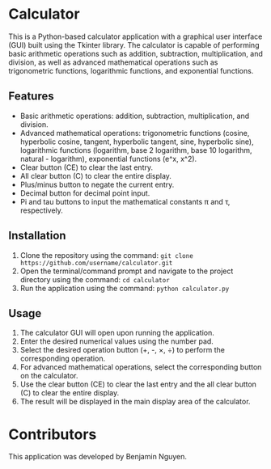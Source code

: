 # Calculator
This is a Python-based calculator application with a graphical user interface (GUI) built using the Tkinter library. The calculator is capable of performing basic arithmetic operations such as addition, subtraction, multiplication, and division, as well as advanced mathematical operations such as trigonometric functions, logarithmic functions, and exponential functions.

## Features
- Basic arithmetic operations: addition, subtraction, multiplication, and division.
- Advanced mathematical operations: trigonometric functions (cosine, hyperbolic cosine, tangent, hyperbolic tangent, sine, hyperbolic sine), logarithmic functions (logarithm, base 2 logarithm, base 10 logarithm, natural - logarithm), exponential functions (e^x, x^2).
- Clear button (CE) to clear the last entry.
- All clear button (C) to clear the entire display.
- Plus/minus button to negate the current entry.
- Decimal button for decimal point input.
- Pi and tau buttons to input the mathematical constants π and τ, respectively.

## Installation
1. Clone the repository using the command: `git clone https://github.com/username/calculator.git`
2. Open the terminal/command prompt and navigate to the project directory using the command: `cd calculator`
3. Run the application using the command: `python calculator.py`

## Usage
1. The calculator GUI will open upon running the application.
2. Enter the desired numerical values using the number pad.
3. Select the desired operation button (+, -, ×, ÷) to perform the corresponding operation.
4. For advanced mathematical operations, select the corresponding button on the calculator.
5. Use the clear button (CE) to clear the last entry and the all clear button (C) to clear the entire display.
6. The result will be displayed in the main display area of the calculator.

# Contributors
This application was developed by Benjamin Nguyen.